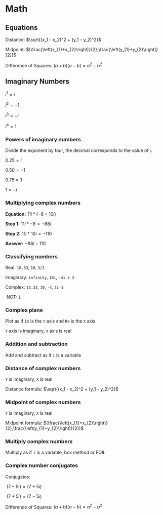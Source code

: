 # Math

<!-- Pre-calculus notes by Samuel Walls, 8/22/2020 -->



## Equations

Distance: $\sqrt{(x_1 - x_2)^2 + (y_1 - y_2)^2}$

Midpoint: $(\frac{\left(x_{1}+x_{2}\right)}{2},\frac{\left(y_{1}+y_{2}\right)}{2})$

Difference of Squares: $(a+b)(a-b) = a^2-b^2$



## Imaginary Numbers 



$i^1 = i$

$i^2 = -1$

$i^3 = -i$

$i^4 = 1$



### Powers of imaginary numbers

<!--8/22/20-->

Divide the exponent by four, the decimal corresponds to the value of `i`

$0.25 = i$

$0.50=-1$

$0.75 = 1$

$1 = -i$



### Multiplying complex numbers

<!--8/22/20-->

**Equation:** $11i * ( -8 + 10i )$

**Step 1:** $11i * -8 = -88i$

**Step 2:** $11i * 10i = -110$

**Answer:** $-88i -110$



### Classifying numbers

<!--8/22/20-->

Real: `18.53`, `10`, `3/2`

Imaginary: `infinity`, `10i`, `-4i + 2`

Complex: `13.32`, `10`, `-4`, `3i-1`

​	NOT: `i`



### Complex plane

<!--8/22/20-->

Plot as if `Im` is the `Y` axis and `Re` is the `X` axis

`Y` axis is imaginary, `X` axis is real

  

### Addition and subtraction

<!--8/22/20-->

Add and subtract as if `i` is a variable



### Distance of complex numbers

<!--8/22/20-->

`Y` is imaginary, `X` is real

Distance formula: $\sqrt{(x_1 - x_2)^2 + (y_1 - y_2)^2}$



### Midpoint of complex numbers

<!--8/22/20-->

`Y` is imaginary, `X` is real

Midpoint formula: $(\frac{\left(x_{1}+x_{2}\right)}{2},\frac{\left(y_{1}+y_{2}\right)}{2})$



### Multiply complex numbers

Multiply as if `i` is a variable, box method or FOIL



### Complex number conjugates

Conjugates:

​	$(7-5i) = (7+5i)$

​	$(7+5i) = (7-5i)$



Difference of Squares: $(a+b)(a-b) = a^2-b^2$

